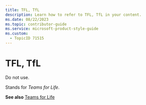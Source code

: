 ```yaml
---
title: TFL, TfL
description: Learn how to refer to TFL, TfL in your content.
ms.date: 08/22/2023
ms.topic: contributor-guide
ms.service: microsoft-product-style-guide
ms.custom:
  - TopicID 71515
---
```



# TFL, TfL

Do not use.  

Stands for *Teams for Life*.  

**See also** [Teams for Life](~/teams-style-guide/a-z-word-list/t/teams-for-life.md)  

